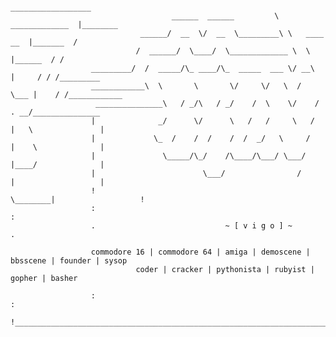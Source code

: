                                                                                                
                                                               __________________                  
                                        ______  ______         \  _____________  |________         
                                 ______/  __  \/  __  \_________\ \   ____ __  |_______  /         
                                /  ______/  \____/  \_____________ \  \      |______  / /          
                      _________/  /  _____/\_ ____/\_  _____  ___ \/ __\     |     / / /_________  
                      ____________\  \       \       \/     \/   \  /   \___ |    / /____________  
                       _______________\   / _/\   / _/    /  \    \/    /    . __/_______________  
                      |              _/      \/      \   /   /     \   /     |   \               | 
                      |             \_  /    /  /    /  /  _/   \     /      |    \              | 
                      |               \_____/\_/    /\____/\___/ \___/       |____/              | 
                      |                        \___/                /        |                   | 
                      !                                             \________|                   ! 
                      :                                                                          : 
                      .                             ~ [ v i g o ] ~                              . 
                                                                                                  
                      commodore 16 | commodore 64 | amiga | demoscene | bbsscene | founder | sysop
                                coder | cracker | pythonista | rubyist | gopher | basher          
                                                                                                  
                      :                                                                          :
                      !__________________________________________________________________________!
                                                                                                         
